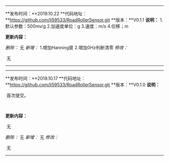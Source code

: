 -----------------------
**发布时间：**2019.10.22
**代码地址：**https://github.com/li59533/RoadRollerSensor.git
**版本：**V0.1.1
**说明：**
		1.默认参数：500mv/g
		2.加速度单位：g
		3.速度：m/s
		4.位移；m


**更新内容：**

_删除：_
		无
_新增：_
		1.增加Hanning窗
		2.增加0Hz判断清零
_修改：_

​		无

-----------------

-----------------------
**发布时间：**2019.10.17
**代码地址：**https://github.com/li59533/RoadRollerSensor.git
**版本：**V0.1.0
**说明：**

​		首次提交。

​		

**更新内容：**

​		无

_删除：_
		无
_新增：_
		无
_修改：_

​		无

-----------------
